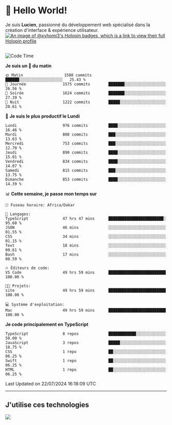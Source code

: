 # 👋 Hello World!

Je suis **Lucien**, passionné du développement web spécialisé dans la création d'interface & expérience utilisateur.
[![An image of @xyhomi3's Holopin badges, which is a link to view their full Holopin profile](https://holopin.me/xyhomi3)](https://holopin.io/@xyhomi3)

##

<!--START_SECTION:waka-->
![Code Time](http://img.shields.io/badge/Code%20Time-1%2C570%20hrs%2050%20mins-blue)

**Je suis un 🐤 du matin** 

```text
🌞 Matin                  1508 commits        ██████░░░░░░░░░░░░░░░░░░░   25.43 % 
🌆 Journée                1575 commits        ███████░░░░░░░░░░░░░░░░░░   26.56 % 
🌃 Soirée                 1624 commits        ███████░░░░░░░░░░░░░░░░░░   27.39 % 
🌙 Nuit                   1222 commits        █████░░░░░░░░░░░░░░░░░░░░   20.61 % 
```
📅 **Je suis le plus productif le Lundi** 

```text
Lundi                    976 commits         ████░░░░░░░░░░░░░░░░░░░░░   16.46 % 
Mardi                    808 commits         ███░░░░░░░░░░░░░░░░░░░░░░   13.63 % 
Mercredi                 753 commits         ███░░░░░░░░░░░░░░░░░░░░░░   12.70 % 
Jeudi                    890 commits         ████░░░░░░░░░░░░░░░░░░░░░   15.01 % 
Vendredi                 834 commits         ████░░░░░░░░░░░░░░░░░░░░░   14.07 % 
Samedi                   815 commits         ███░░░░░░░░░░░░░░░░░░░░░░   13.75 % 
Dimanche                 853 commits         ████░░░░░░░░░░░░░░░░░░░░░   14.39 % 
```


📊 **Cette semaine, je passe mon temps sur** 

```text
🕑︎ Fuseau horaire: Africa/Dakar

💬 Langages: 
TypeScript               47 hrs 47 mins      ████████████████████████░   95.60 % 
JSON                     46 mins             ░░░░░░░░░░░░░░░░░░░░░░░░░   01.55 % 
CSS                      34 mins             ░░░░░░░░░░░░░░░░░░░░░░░░░   01.15 % 
Text                     18 mins             ░░░░░░░░░░░░░░░░░░░░░░░░░   00.61 % 
Bash                     17 mins             ░░░░░░░░░░░░░░░░░░░░░░░░░   00.59 % 

🔥 Éditeurs de code: 
VS Code                  49 hrs 59 mins      █████████████████████████   100.00 % 

🐱‍💻 Projets: 
site                     49 hrs 59 mins      █████████████████████████   100.00 % 

💻 Système d'exploitation: 
Mac                      49 hrs 59 mins      █████████████████████████   100.00 % 
```

**Je code principalement en TypeScript** 

```text
TypeScript               8 repos             ████████████░░░░░░░░░░░░░   50.00 % 
JavaScript               3 repos             █████░░░░░░░░░░░░░░░░░░░░   18.75 % 
CSS                      1 repo              ██░░░░░░░░░░░░░░░░░░░░░░░   06.25 % 
Swift                    1 repo              ██░░░░░░░░░░░░░░░░░░░░░░░   06.25 % 
HTML                     1 repo              ██░░░░░░░░░░░░░░░░░░░░░░░   06.25 % 
```




 Last Updated on 22/07/2024 16:18:09 UTC
<!--END_SECTION:waka-->
---

## J'utilise ces technologies

<p align="left">
  <a href="https://skillicons.dev">
    <img src="https://skillicons.dev/icons?i=ts,js,md,scss,tailwind,react,docker,express,astro,vite,nextjs,vercel,figma,ableton" />
  </a>
</p>

